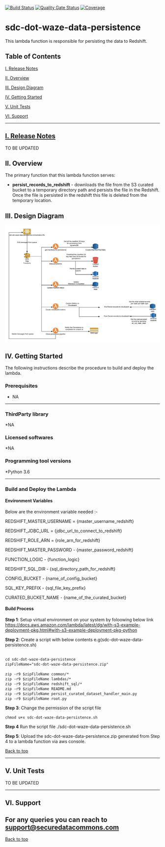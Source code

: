 [![Build Status](https://travis-ci.com/usdot-jpo-sdc/sdc-dot-waze-data-persistence.svg?branch=master)](https://travis-ci.com/usdot-jpo-sdc/sdc-dot-waze-data-persistence)
[![Quality Gate Status](https://sonarcloud.io/api/project_badges/measure?project=usdot-jpo-sdc_sdc-dot-waze-data-persistence&metric=alert_status)](https://sonarcloud.io/dashboard?id=usdot-jpo-sdc_sdc-dot-waze-data-persistence)
[![Coverage](https://sonarcloud.io/api/project_badges/measure?project=usdot-jpo-sdc_sdc-dot-waze-data-persistence&metric=coverage)](https://sonarcloud.io/dashboard?id=usdot-jpo-sdc_sdc-dot-waze-data-persistence)
# sdc-dot-waze-data-persistence
This lambda function is responsible for persisting the data to Redshift.

<a name="toc"/>

## Table of Contents

[I. Release Notes](#release-notes)

[II. Overview](#overview)

[III. Design Diagram](#design-diagram)

[IV. Getting Started](#getting-started)

[V. Unit Tests](#unit-tests)

[VI. Support](#support)

---

<a name="release-notes"/>


## [I. Release Notes](ReleaseNotes.md)
TO BE UPDATED

<a name="overview"/>

## II. Overview
The primary function that this lambda function serves:
* **persist_records_to_redshift** - downloads the file from the S3 curated bucket to a temporary directory path and persists the file in the Redshift. Once the file is persisted in the redshift this file is deleted from the temporary location. 

<a name="design-diagram"/>

## III. Design Diagram

![sdc-dot-waze-data-persistence](images/waze-data-persistence.png)

<a name="getting-started"/>

## IV. Getting Started

The following instructions describe the procedure to build and deploy the lambda.

### Prerequisites
* NA 

---
### ThirdParty library

*NA

### Licensed softwares

*NA

### Programming tool versions

*Python 3.6


---
### Build and Deploy the Lambda

#### Environment Variables
Below are the environment variable needed :- 

REDSHIFT_MASTER_USERNAME = {master_username_redshift}

REDSHIFT_JDBC_URL = {jdbc_url_to_connect_to_redshift}

REDSHIFT_ROLE_ARN = {role_arn_for_redshift}

REDSHIFT_MASTER_PASSWORD - {master_password_redshift}

FUNCTION_LOGIC  - {function_logic}

REDSHIFT_SQL_DIR  - {sql_directory_path_for_redshift}

CONFIG_BUCKET - {name_of_config_bucket}

SQL_KEY_PREFIX - {sql_file_key_prefix}

CURATED_BUCKET_NAME - {name_of_the_curated_bucket}

#### Build Process

**Step 1**: Setup virtual environment on your system by foloowing below link
https://docs.aws.amazon.com/lambda/latest/dg/with-s3-example-deployment-pkg.html#with-s3-example-deployment-pkg-python

**Step 2**: Create a script with below contents e.g(sdc-dot-waze-data-persistence.sh)
```#!/bin/sh

cd sdc-dot-waze-data-persistence
zipFileName="sdc-dot-waze-data-persistence.zip"

zip -r9 $zipFileName common/*
zip -r9 $zipFileName lambdas/*
zip -r9 $zipFileName redshift_sql/*
zip -r9 $zipFileName README.md
zip -r9 $zipFileName persist_curated_dataset_handler_main.py
zip -r9 $zipFileName root.py
```

**Step 3**: Change the permission of the script file

```
chmod u+x sdc-dot-waze-data-persistence.sh
```

**Step 4** Run the script file
./sdc-dot-waze-data-persistence.sh

**Step 5**: Upload the sdc-dot-waze-data-persistence.zip generated from Step 4 to a lambda function via aws console.

[Back to top](#toc)

---
<a name="unit-tests"/>

## V. Unit Tests

TO BE UPDATED

---
<a name="support"/>

## VI. Support

For any queries you can reach to support@securedatacommons.com
---
[Back to top](#toc)
